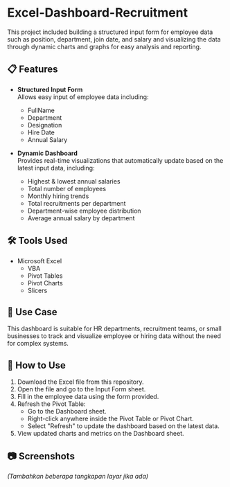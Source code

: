 # Excel-Dashboard-Recruitment
This project included building a structured input form for employee data such as position, department, join date, and salary and visualizing the data through dynamic charts and graphs for easy analysis and reporting.

## 📋 Features

- **Structured Input Form**  
  Allows easy input of employee data including:
  - FullName
  - Department
  - Designation
  - Hire Date
  - Annual Salary

- **Dynamic Dashboard**  
  Provides real-time visualizations that automatically update based on the latest input data, including:
  - Highest & lowest annual salaries  
  - Total number of employees  
  - Monthly hiring trends  
  - Total recruitments per department  
  - Department-wise employee distribution  
  - Average annual salary by department

## 🛠️ Tools Used

- Microsoft Excel  
  - VBA  
  - Pivot Tables  
  - Pivot Charts  
  - Slicers  

## 📌 Use Case

This dashboard is suitable for HR departments, recruitment teams, or small businesses to track and visualize employee or hiring data without the need for complex systems.

## 📎 How to Use

1. Download the Excel file from this repository.
2. Open the file and go to the Input Form sheet.
3. Fill in the employee data using the form provided.
4. Refresh the Pivot Table:
     - Go to the Dashboard sheet.
     - Right-click anywhere inside the Pivot Table or Pivot Chart.
     - Select "Refresh" to update the dashboard based on the latest data.
6. View updated charts and metrics on the Dashboard sheet.

## 📷 Screenshots

*(Tambahkan beberapa tangkapan layar jika ada)*
